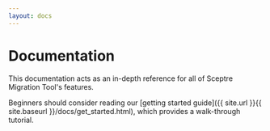 ```yaml
---
layout: docs
---
```


# Documentation

This documentation acts as an in-depth reference for all of Sceptre Migration Tool's features.

Beginners should consider reading our [getting started guide]({{ site.url }}{{ site.baseurl }}/docs/get_started.html), which provides a walk-through tutorial.
